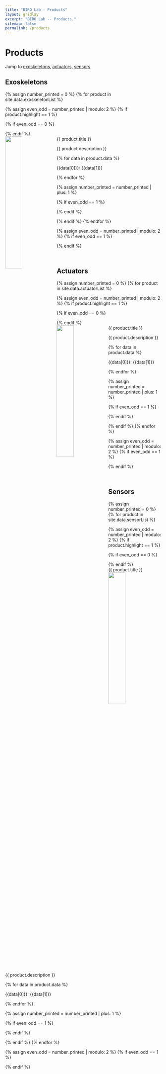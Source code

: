 ```yaml
---
title: "BIRO Lab - Products"
layout: gridlay
excerpt: "BIRO Lab -- Products."
sitemap: false
permalink: /products
---
```


# Products

Jump to [exoskeletons](#exoskeletons), [actuators](#actuators), [sensors](#sensors). 

## Exoskeletons

{% assign number_printed = 0 %}
{% for product in site.data.exoskeletonList %}

{% assign even_odd = number_printed | modulo: 2 %}
{% if product.highlight == 1 %}

{% if even_odd == 0 %}

<div class="row">
{% endif %}

<div class="col-sm-6 clearfix">
 <div class="well product-listing">
  <productTitle>{{ product.title }}</productTitle>
  <a href="{{ site.url }}{{ site.baseurl }}{{ product.link.url }}">
    <img src="{{ site.url }}{{ site.baseurl }}/images/productImages/{{ product.image }}" class="img-responsive" width="33%" style="float: left" />
  </a>
  <p class="product_short_description">{{ product.description }}</p>
  {% for data in product.data %}
  <p class="product_short_description"> {{data[0]}}: {{data[1]}} </p>
  {% endfor %}
  <!-- <p><strong><a href="{{ site.url }}{{ site.baseurl }}{{ product.link.url }}">{{ product.link.display }}</a></strong></p> -->
 </div>
</div>

{% assign number_printed = number_printed | plus: 1 %}

{% if even_odd == 1 %}

</div>
{% endif %}

{% endif %}
{% endfor %}

{% assign even_odd = number_printed | modulo: 2 %}
{% if even_odd == 1 %}

</div>
{% endif %}

<p> &nbsp; </p>

## Actuators

{% assign number_printed = 0 %}
{% for product in site.data.actuatorList %}

{% assign even_odd = number_printed | modulo: 2 %}
{% if product.highlight == 1 %}

{% if even_odd == 0 %}

<div class="row">
{% endif %}

<div class="col-sm-6 clearfix">
 <div class="well product-listing">
  <productTitle>{{ product.title }}</productTitle>
  <a href="{{ site.url }}{{ site.baseurl }}{{ product.link.url }}">
    <img src="{{ site.url }}{{ site.baseurl }}/images/productImages/{{ product.image }}" class="img-responsive" width="33%" style="float: left" />
  </a>
  <p class="product_short_description">{{ product.description }}</p>
  {% for data in product.data %}
  <p class="product_short_description"> {{data[0]}}: {{data[1]}} </p>
  {% endfor %}
  <!-- <p><strong><a href="{{ site.url }}{{ site.baseurl }}{{ product.link.url }}">{{ product.link.display }}</a></strong></p> -->
 </div>
</div>

{% assign number_printed = number_printed | plus: 1 %}

{% if even_odd == 1 %}

</div>
{% endif %}

{% endif %}
{% endfor %}

{% assign even_odd = number_printed | modulo: 2 %}
{% if even_odd == 1 %}

</div>
{% endif %}

<p> &nbsp; </p>

## Sensors

{% assign number_printed = 0 %}
{% for product in site.data.sensorList %}

{% assign even_odd = number_printed | modulo: 2 %}
{% if product.highlight == 1 %}

{% if even_odd == 0 %}

<div class="row">
{% endif %}

<div class="col-sm-6 clearfix">
 <div class="well product-listing">
  <productTitle>{{ product.title }}</productTitle>
  <a href="{{ site.url }}{{ site.baseurl }}{{ product.link.url }}">
    <img src="{{ site.url }}{{ site.baseurl }}/images/productImages/{{ product.image }}" class="img-responsive" width="33%" style="float: left" />
  </a>
  <p class="product_short_description">{{ product.description }}</p>
  {% for data in product.data %}
  <p class="product_short_description"> {{data[0]}}: {{data[1]}} </p>
  {% endfor %}
  <!-- <p><strong><a href="{{ site.url }}{{ site.baseurl }}{{ product.link.url }}">{{ product.link.display }}</a></strong></p> -->
 </div>
</div>

{% assign number_printed = number_printed | plus: 1 %}

{% if even_odd == 1 %}

</div>
{% endif %}

{% endif %}
{% endfor %}

{% assign even_odd = number_printed | modulo: 2 %}
{% if even_odd == 1 %}

</div>
{% endif %}

<p> &nbsp; </p>




